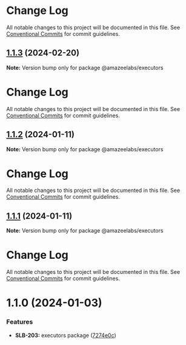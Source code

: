 # Change Log

All notable changes to this project will be documented in this file. See
[Conventional Commits](https://conventionalcommits.org) for commit guidelines.

## [1.1.3](https://github.com/AmazeeLabs/silverback-mono/compare/@amazeelabs/executors@1.1.2...@amazeelabs/executors@1.1.3) (2024-02-20)

**Note:** Version bump only for package @amazeelabs/executors

# Change Log

All notable changes to this project will be documented in this file. See
[Conventional Commits](https://conventionalcommits.org) for commit guidelines.

## [1.1.2](https://github.com/AmazeeLabs/silverback-mono/compare/@amazeelabs/executors@1.1.1...@amazeelabs/executors@1.1.2) (2024-01-11)

**Note:** Version bump only for package @amazeelabs/executors

# Change Log

All notable changes to this project will be documented in this file. See
[Conventional Commits](https://conventionalcommits.org) for commit guidelines.

## [1.1.1](https://github.com/AmazeeLabs/silverback-mono/compare/@amazeelabs/executors@1.1.0...@amazeelabs/executors@1.1.1) (2024-01-11)

**Note:** Version bump only for package @amazeelabs/executors

# Change Log

All notable changes to this project will be documented in this file. See
[Conventional Commits](https://conventionalcommits.org) for commit guidelines.

# 1.1.0 (2024-01-03)

### Features

- **SLB-203:** executors package
  ([7274e0c](https://github.com/AmazeeLabs/silverback-mono/commit/7274e0cbb5f107005e52151a95290c38cabf5fe3))

